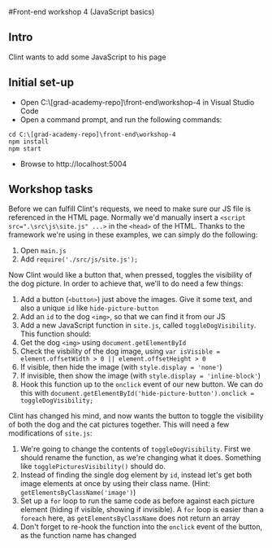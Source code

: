 #Front-end workshop 4 (JavaScript basics)
## Intro
Clint wants to add some JavaScript to his page
## Initial set-up
* Open C:\\[grad-academy-repo]\front-end\workshop-4 in Visual Studio Code  
* Open a command prompt, and run the following commands:
```
cd C:\[grad-academy-repo]\front-end\workshop-4
npm install
npm start
```
* Browse to http://localhost:5004

## Workshop tasks
Before we can fulfill Clint's requests, we need to make sure our JS file is referenced in the HTML page. Normally we'd manually insert a `<script src=".\src\js\site.js" ...>` in the `<head>` of the HTML. Thanks to the framework we're using in these examples, we can simply do the following:

1. Open `main.js`
2. Add `require('./src/js/site.js');`

Now Clint would like a button that, when pressed, toggles the visibility of the dog picture. In order to achieve that, we'll to do need a few things:

1. Add a button (`<button>`) just above the images. Give it some text, and also a unique `id` like `hide-picture-button`
2. Add an `id` to the dog `<img>`, so that we can find it from our JS
3. Add a new JavaScript function in `site.js`, called `toggleDogVisibility`. This function should:
  1. Get the dog `<img>` using `document.getElementById`
  2. Check the visbility of the dog image, using `var isVisible = element.offsetWidth > 0 || element.offsetHeight > 0`
  3. If visible, then hide the image (with `style.display = 'none'`)
  4. If invisible, then show the image (with `style.display = 'inline-block'`)
4. Hook this function up to the `onclick` event of our new button. We can do this with `document.getElementById('hide-picture-button').onclick = toggleDogVisibility;`

Clint has changed his mind, and now wants the button to toggle the visibility of both the dog and the cat pictures together. This will need a few modifications of `site.js`:

1. We're going to change the contents of `toggleDogVisibility`. First we should rename the function, as we're changing what it does. Something like `togglePicturesVisibility()` should do.
2. Instead of finding the single dog element by `id`, instead let's get both image elements at once by using their class name. (Hint: `getElementsByClassName('image')`)
3. Set up a `for` loop to run the same code as before against each picture element (hiding if visible, showing if invisible). A `for` loop is easier than a `foreach` here, as  `getElementsByClassName` does not return an array
4. Don't forget to re-hook the function into the `onclick` event of the button, as the function name has changed
